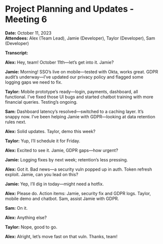 # Project Planning and Updates - Meeting 6

**Date:** October 11, 2023  
**Attendees:** Alex (Team Lead), Jamie (Developer), Taylor (Developer), Sam (Developer)

**Transcript:**

**Alex:** Hey, team! October 11th—let’s get into it. Jamie?

**Jamie:** Morning! SSO’s live on mobile—tested with Okta, works great. GDPR audit’s underway—I’ve updated our privacy policy and flagged some logging gaps we need to fix.

**Taylor:** Mobile prototype’s ready—login, payments, dashboard, all functional. I’ve fixed those UI bugs and started chatbot training with more financial queries. Testing’s ongoing.

**Sam:** Dashboard latency’s resolved—switched to a caching layer. It’s snappy now. I’ve been helping Jamie with GDPR—looking at data retention rules next.

**Alex:** Solid updates. Taylor, demo this week?

**Taylor:** Yup, I’ll schedule it for Friday.

**Alex:** Excited to see it. Jamie, GDPR gaps—how urgent?

**Jamie:** Logging fixes by next week; retention’s less pressing.

**Alex:** Got it. Bad news—a security vuln popped up in auth. Token refresh exploit. Jamie, can you lead on this?

**Jamie:** Yep, I’ll dig in today—might need a hotfix.

**Alex:** Please do. Action items: Jamie, security fix and GDPR logs. Taylor, mobile demo and chatbot. Sam, assist Jamie with GDPR.

**Sam:** On it.

**Alex:** Anything else?

**Taylor:** Nope, good to go.

**Alex:** Alright, let’s move fast on that vuln. Thanks, team!